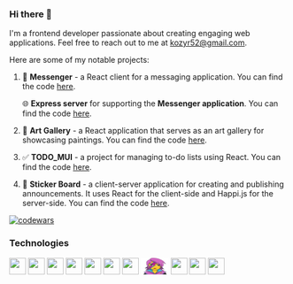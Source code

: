 ### Hi there 👋

I'm a frontend developer passionate about creating engaging web applications. Feel free to reach out to me at [kozyr52@gmail.com](mailto:kozyr52@gmail.com).

Here are some of my notable projects:

1. 📱 **Messenger** - a React client for a messaging application. You can find the code [here](https://github.com/RomanovViacheslav/Messenger_client).

   🌐 **Express server** for supporting the **Messenger application**. You can find the code [here](https://github.com/RomanovViacheslav/serverSN).
   
3. 🎨 **Art Gallery** - a React application that serves as an art gallery for showcasing paintings. You can find the code [here](https://github.com/RomanovViacheslav/artGallery).

4. ✅ **TODO_MUI** - a project for managing to-do lists using React. You can find the code [here](https://github.com/RomanovViacheslav/TODO_MUI).

5. 📌 **Sticker Board** - a client-server application for creating and publishing announcements. It uses React for the client-side and Happi.js for the server-side. You can find the code [here](https://github.com/RomanovViacheslav/Sticker_Board).

[![codewars](https://www.codewars.com/users/Romanov%20Viacheslav/badges/small)](https://www.codewars.com/users/Romanov%20Viacheslav)

### Technologies

<img src="https://upload.wikimedia.org/wikipedia/commons/6/6a/JavaScript-logo.png" width="30" height="30"> <!-- JavaScript -->
<img src="https://upload.wikimedia.org/wikipedia/commons/4/4c/Typescript_logo_2020.svg" width="30" height="30"> <!-- TypeScript -->
<img src="https://upload.wikimedia.org/wikipedia/commons/a/a7/React-icon.svg" width="30" height="30"> <!-- React -->
<img src="https://upload.wikimedia.org/wikipedia/commons/4/49/Redux.png" width="30" height="30"> <!-- Redux -->
<img src="https://upload.wikimedia.org/wikipedia/commons/9/95/Vue.js_Logo_2.svg" width="30" height="30"> <!-- Vue.js -->
<img src="https://upload.wikimedia.org/wikipedia/commons/3/38/HTML5_Badge.svg" width="30" height="30"> <!-- HTML5 -->
<img src="https://upload.wikimedia.org/wikipedia/commons/d/d5/CSS3_logo_and_wordmark.svg" width="30" height="30"> <!-- CSS3 -->
<img src="https://github.com/emotion-js/emotion/raw/main/emotion.png" width="50" height="30"> <!-- Emotion.js -->
<img src="https://upload.wikimedia.org/wikipedia/commons/d/d9/Node.js_logo.svg" width="30" height="30"> <!-- Node.js -->
<img src="https://material-ui.com/static/logo.svg" width="30" height="30"> <!-- Material-UI -->
<img src="https://gw.alipayobjects.com/zos/rmsportal/KDpgvguMpGfqaHPjicRK.svg" width="30" height="30"> <!-- Ant Design -->
<!--
**RomanovViacheslav/RomanovViacheslav** is a ✨ _special_ ✨ repository because its `README.md` (this file) appears on your GitHub profile.

Here are some ideas to get you started:

- 🔭 I’m currently working on ...
- 🌱 I’m currently learning ...
- 👯 I’m looking to collaborate on ...
- 🤔 I’m looking for help with ...
- 💬 Ask me about ...
- 📫 How to reach me: ...
- 😄 Pronouns: ...
- ⚡ Fun fact: ...
-->
